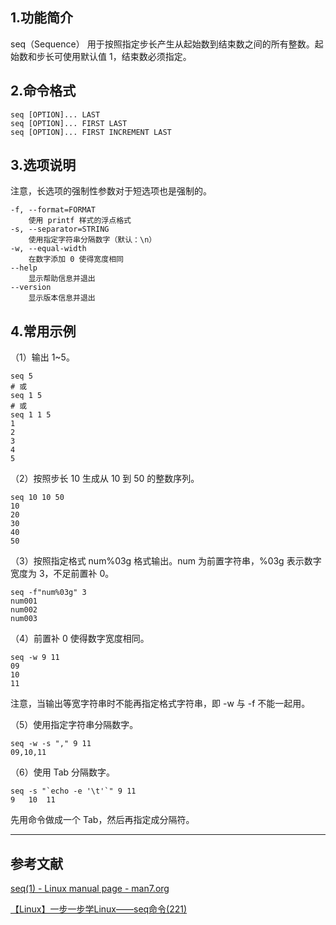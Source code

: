 ## 1.功能简介
seq（Sequence） 用于按照指定步长产生从起始数到结束数之间的所有整数。起始数和步长可使用默认值 1，结束数必须指定。

## 2.命令格式
```
seq [OPTION]... LAST
seq [OPTION]... FIRST LAST
seq [OPTION]... FIRST INCREMENT LAST
```
## 3.选项说明
注意，长选项的强制性参数对于短选项也是强制的。
```
-f, --format=FORMAT
	使用 printf 样式的浮点格式
-s, --separator=STRING
	使用指定字符串分隔数字（默认：\n）
-w, --equal-width
	在数字添加 0 使得宽度相同
--help
	显示帮助信息并退出
--version
	显示版本信息并退出
```
## 4.常用示例
（1）输出 1~5。
```
seq 5
# 或
seq 1 5
# 或
seq 1 1 5
1
2
3
4
5
```
（2）按照步长 10 生成从 10 到 50 的整数序列。
```
seq 10 10 50
10
20
30
40
50
```
（3）按照指定格式 num%03g 格式输出。num 为前置字符串，%03g 表示数字宽度为 3，不足前置补 0。
```
seq -f"num%03g" 3
num001
num002
num003
```
（4）前置补 0 使得数字宽度相同。
```
seq -w 9 11
09
10
11
```
注意，当输出等宽字符串时不能再指定格式字符串，即 -w 与 -f 不能一起用。

（5）使用指定字符串分隔数字。
```
seq -w -s "," 9 11
09,10,11
```
（6）使用 Tab 分隔数字。
```
seq -s "`echo -e '\t'`" 9 11
9	10	11
```
先用命令做成一个 Tab，然后再指定成分隔符。

---
## 参考文献
[seq(1) - Linux manual page - man7.org](http://man7.org/linux/man-pages/man1/seq.1.html)

[【Linux】一步一步学Linux——seq命令(221)](https://blog.csdn.net/dengjin20104042056/article/details/100585527)
